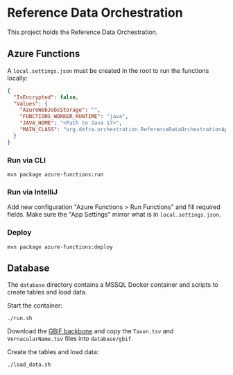 # Reference Data Orchestration

This project holds the Reference Data Orchestration.

## Azure Functions

A `local.settings.json` must be created in the root to run the functions locally:

```json
{
  "IsEncrypted": false,
  "Values": {
    "AzureWebJobsStorage": "",
    "FUNCTIONS_WORKER_RUNTIME": "java",
    "JAVA_HOME": "<Path to Java 17>",
    "MAIN_CLASS": "org.defra.orchestration.ReferenceDataOrchestrationApplication"
  }
}
```

### Run via CLI

```shell
mvn package azure-functions:run
```

### Run via IntelliJ

Add new configuration "Azure Functions > Run Functions" and fill required fields. Make sure the
"App Settings" mirror what is in `local.settings.json`.

### Deploy

```shell
mvn package azure-functions:deploy
```

## Database

The `database` directory contains a MSSQL Docker container and scripts to create tables and load
data.

Start the container:

```shell
./run.sh
```

Download
the [GBIF backbone](https://hosted-datasets.gbif.org/datasets/backbone/current/backbone.zip) and
copy the `Taxon.tsv` and `VernacularName.tsv` files into `database/gbif`.

Create the tables and load data:

```shell
./load_data.sh
```
